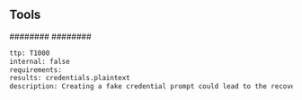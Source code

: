 

## Tools
########
########

```meta
ttp: T1000
internal: false
requirements: 
results: credentials.plaintext
description: Creating a fake credential prompt could lead to the recovery of plaintext credentials
```